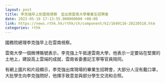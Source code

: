 ```yaml
---
layout: post
title: 李克強早上到雲南視察　並出席雲南大學畢業生招聘會
date: 2022-05-18 17:13:55.000000000 +08:00
link: https://news.rthk.hk/rthk/ch/component/k2/1649116-20220518.htm
categories: rthk
---
```


國務院總理李克強早上在雲南視察。

雲南大學一個微博賬號表示，李克強上午抵達雲南大學，他表示一定要站在堅實的土地上，建設高上雲端的成就，雲南省委書記王寧等官員陪同。

有網上圖片和片段顯示，李克強出席現場的畢業生招聘會，大部分人沒有戴口罩，大批學生向李克強問好，他揮手致意並與部分學生交流和合照。

